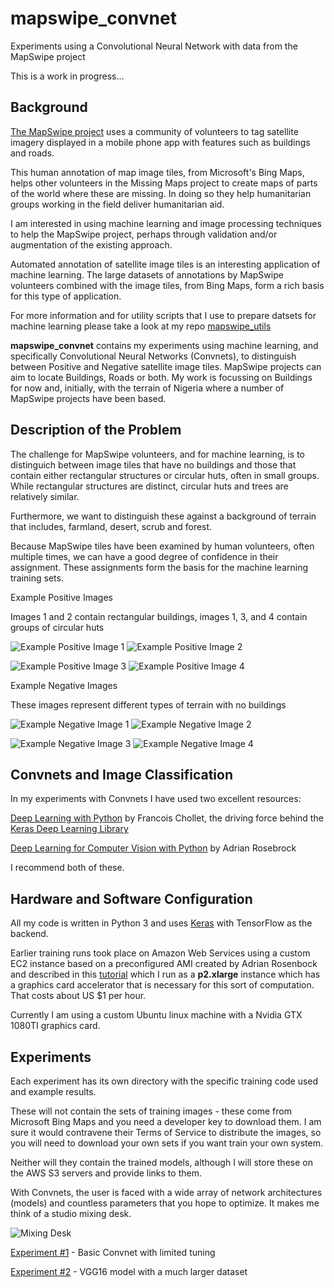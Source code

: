 # mapswipe_convnet

Experiments using a Convolutional Neural Network with data from the MapSwipe project

This is a work in progress...


## Background

[The MapSwipe project](http://mapswipe.org/) uses a community of volunteers to tag satellite imagery displayed in a mobile phone app with features such as buildings and roads.

This human annotation of map image tiles, from Microsoft's Bing Maps, helps other volunteers in the Missing Maps project to create maps of parts of the world where these are missing. In doing so they help humanitarian groups working in the field deliver humanitarian aid.

I am interested in using machine learning and image processing techniques to help the MapSwipe project, perhaps through validation and/or augmentation of the existing approach.

Automated annotation of satellite image tiles is an interesting application of machine learning. The large datasets of annotations by MapSwipe volunteers combined with the image tiles, from Bing Maps, form a rich basis for this type of application.

For more information and for utility scripts that I use to prepare datsets for machine learning please take a look at my repo
[mapswipe_utils](https://github.com/craic/mapswipe_utils)

**mapswipe_convnet** contains my experiments using machine learning, and specifically Convolutional Neural Networks (Convnets), to
distinguish between Positive and Negative satellite image tiles. MapSwipe projects can aim to locate Buildings, Roads or both.
My work is focussing on Buildings for now and, initially, with the terrain of Nigeria where a number of MapSwipe projects have been based.

## Description of the Problem

The challenge for MapSwipe volunteers, and for machine learning, is to distinguich between image tiles that have no buildings and those that contain either
rectangular structures or circular huts, often in small groups. While rectangular structures are distinct, circular huts and trees are relatively similar.

Furthermore, we want to distinguish these against a background of terrain that includes, farmland, desert, scrub and forest.

Because MapSwipe tiles have been examined by human volunteers, often multiple times, we can have a good degree of
confidence in their assignment. These assignments form the basis for the machine learning training sets.

Example Positive Images

Images 1 and 2 contain rectangular buildings, images 1, 3, and 4 contain groups of circular huts

![Example Positive Image 1](images/example_positive_1.jpg)
![Example Positive Image 2](images/example_positive_2.jpg)

![Example Positive Image 3](images/example_positive_3.jpg)
![Example Positive Image 4](images/example_positive_4.jpg)

Example Negative Images

These images represent different types of terrain with no buildings

![Example Negative Image 1](images/example_negative_1.jpg)
![Example Negative Image 2](images/example_negative_2.jpg)

![Example Negative Image 3](images/example_negative_3.jpg)
![Example Negative Image 4](images/example_negative_4.jpg)


## Convnets and Image Classification

In my experiments with Convnets I have used two excellent resources:

[Deep Learning with Python](https://www.manning.com/books/deep-learning-with-python) by Francois Chollet,
the driving force behind the [Keras Deep Learning Library](https://keras.io/)

[Deep Learning for Computer Vision with Python](https://www.pyimagesearch.com/deep-learning-computer-vision-python-book/)
by Adrian Rosebrock

I recommend both of these.

## Hardware and Software Configuration

All my code is written in Python 3 and uses [Keras](https://keras.io/) with TensorFlow as the backend.

Earlier training runs took place on Amazon Web Services using a custom EC2 instance based on a preconfigured AMI created by Adrian Rosenbock and
described in this [tutorial](https://www.pyimagesearch.com/2017/09/20/pre-configured-amazon-aws-deep-learning-ami-with-python/)
which I run as a **p2.xlarge** instance which has a graphics card accelerator that is necessary for this sort of
computation. That costs about US $1 per hour.

Currently I am using a custom Ubuntu linux machine with a Nvidia GTX 1080TI graphics card.


## Experiments

Each experiment has its own directory with the specific training code used and example results.

These will not contain the sets of training images - these come from Microsoft Bing Maps and you need a developer key to download them.
I am sure it would contravene their Terms of Service to distribute the images, so you will need to download your own
sets if you want train your own system.

Neither will they contain the trained models, although I will store these on the AWS S3 servers and provide links to them.

With Convnets, the user is faced with a wide array of network architectures (models) and countless parameters that you
hope to optimize. It makes me think of a studio mixing desk.

![Mixing Desk](images/mixing_desk_600.png)


[Experiment #1](experiment_1) - Basic Convnet with limited tuning

[Experiment #2](experiment_2) - VGG16 model with a much larger dataset




